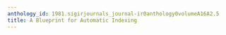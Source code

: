 ```yaml
---
anthology_id: 1981.sigirjournals_journal-ir0anthology0volumeA16A2.5
title: A Blueprint for Automatic Indexing
---
```

